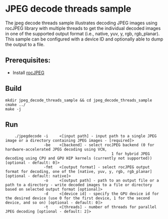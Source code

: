 # JPEG decode threads sample

The jpeg decode threads sample illustrates decoding JPEG images using rocJPEG library with multiple threads to get the individual decoded images in one of the supported output format (i.e., native, yuv, y, rgb, rgb_planar). This sample can be configured with a device ID and optionally able to dump the output to a file.

## Prerequisites:

* Install [rocJPEG](../../README.md#build-and-install-instructions)

## Build

```shell
mkdir jpeg_decode_threads_sample && cd jpeg_decode_threads_sample
cmake ../
make -j
```

## Run

```shell
    ./jpegdecode -i     <[input path] - input path to a single JPEG image or a directory containing JPEG images - [required]>
                 -be    <[backend] - select rocJPEG backend (0 for hardware-accelerated JPEG decoding using VCN,
                                               1 for hybrid JPEG decoding using CPU and GPU HIP kernels (currently not supported)) [optional - default: 0]>
                 -fmt   <[output format] - select rocJPEG output format for decoding, one of the [native, yuv, y, rgb, rgb_planar] [optional - default: native]>
                 -o     <[output path] - path to an output file or a path to a directory - write decoded images to a file or directory based on selected output format [optional]>
                 -d     <[device id] - specify the GPU device id for the desired device (use 0 for the first device, 1 for the second device, and so on) [optional - default: 0]>
                 -t     <[threads] - number of threads for parallel JPEG decoding [optional - default: 2]>
```